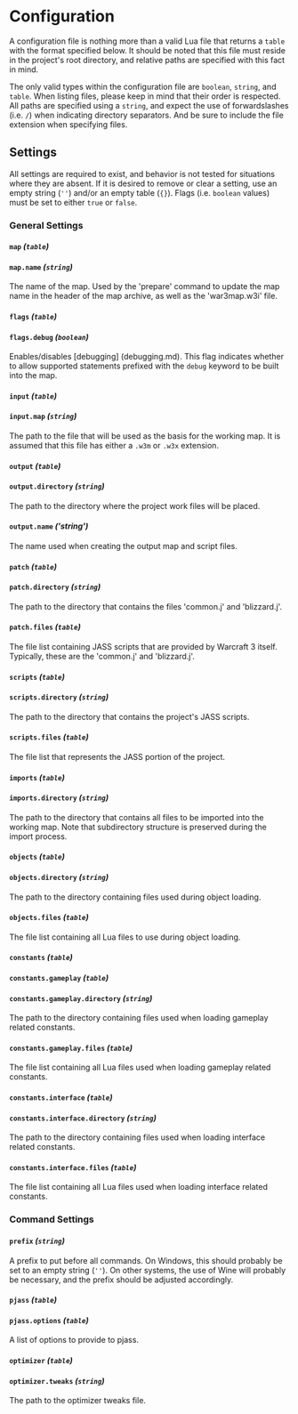 # Configuration

A configuration file is nothing more than a valid Lua file that returns a
`table` with the format specified below. It should be noted that this file
must reside in the project's root directory, and relative paths are specified
with this fact in mind.

The only valid types within the configuration file are `boolean`, `string`,
and `table`.  When listing files, please keep in mind that their order is
respected. All paths are specified using a `string`, and expect the use of
forwardslashes (i.e. `/`) when indicating directory separators. And be sure to
include the file extension when specifying files.

## Settings

All settings are required to exist, and behavior is not tested for situations
where they are absent. If it is desired to remove or clear a setting, use an
empty string (`''`) and/or an empty table (`{}`). Flags (i.e. `boolean`
values) must be set to either `true` or `false`.

### General Settings

#### `map` _(`table`)_
#### `map.name` _(`string`)_

The name of the map. Used by the 'prepare' command to update the map name in
the header of the map archive, as well as the 'war3map.w3i' file.

#### `flags` _(`table`)_
#### `flags.debug` _(`boolean`)_

Enables/disables [debugging] (debugging.md). This flag indicates whether to
allow supported statements prefixed with the `debug` keyword to be built into
the map.

#### `input` _(`table`)_
#### `input.map` _(`string`)_

The path to the file that will be used as the basis for the working map. It
is assumed that this file has either a `.w3m` or `.w3x` extension.

#### `output` _(`table`)_
#### `output.directory` _(`string`)_

The path to the directory where the project work files will be placed.

#### `output.name` _('string')_

The name used when creating the output map and script files.

#### `patch` _(`table`)_
#### `patch.directory` _(`string`)_

The path to the directory that contains the files 'common.j' and 'blizzard.j'.

#### `patch.files` _(`table`)_

The file list containing JASS scripts that are provided by Warcraft 3 itself.
Typically, these are the 'common.j' and 'blizzard.j'.

#### `scripts` _(`table`)_
#### `scripts.directory` _(`string`)_

The path to the directory that contains the project's JASS scripts.

#### `scripts.files` _(`table`)_

The file list that represents the JASS portion of the project.

#### `imports` _(`table`)_
#### `imports.directory` _(`string`)_

The path to the directory that contains all files to be imported into the
working map. Note that subdirectory structure is preserved during the import
process.

#### `objects` _(`table`)_
#### `objects.directory` _(`string`)_

The path to the directory containing files used during object loading.

#### `objects.files` _(`table`)_

The file list containing all Lua files to use during object loading.

#### `constants` _(`table`)_
#### `constants.gameplay` _(`table`)_
#### `constants.gameplay.directory` _(`string`)_

The path to the directory containing files used when loading gameplay related
constants.

#### `constants.gameplay.files` _(`table`)_

The file list containing all Lua files used when loading gameplay related
constants.

#### `constants.interface` _(`table`)_
#### `constants.interface.directory` _(`string`)_

The path to the directory containing files used when loading interface related
constants.

#### `constants.interface.files` _(`table`)_

The file list containing all Lua files used when loading interface related
constants.

### Command Settings

#### `prefix` _(`string`)_

A prefix to put before all commands. On Windows, this should probably be set
to an empty string (`''`). On other systems, the use of Wine will probably be
necessary, and the prefix should be adjusted accordingly.

#### `pjass` _(`table`)_
#### `pjass.options` _(`table`)_

A list of options to provide to pjass.

#### `optimizer` _(`table`)_
#### `optimizer.tweaks` _(`string`)_

The path to the optimizer tweaks file.
